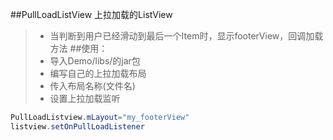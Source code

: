 ##PullLoadListView 上拉加载的ListView
> * 当判断到用户已经滑动到最后一个Item时，显示footerView，回调加载方法
##使用：
> * 导入Demo/libs/的jar包
> * 编写自己的上拉加载布局
> * 传入布局名称(文件名)
> * 设置上拉加载监听
```Java
PullLoadListview.mLayout="my_footerView"
listview.setOnPullLoadListener

